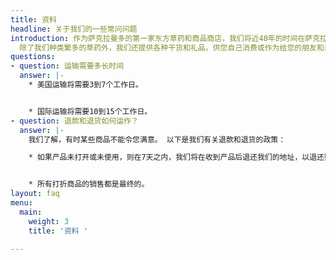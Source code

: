 ```yaml
---
title: 资料
headline: 关于我们的一些常问问题
introduction: 作为萨克拉曼多的第一家东方草药和商品商店，我们将近40年的时间在萨克拉曼多更大的地区提供了优质的商品。 我们多年的专业知识和丰富的草药目录可满足草药从业人员提供的大多数草药配方，并且我们已成为萨克拉曼多大地区许多从业人员的首选商店。
  除了我们种类繁多的草药外，我们还提供各种干货和礼品，供您自己消费或作为给您的朋友和亲人的礼品。
questions:
- question: 运输需要多长时间
  answer: |-
    * 美国运输将需要3到7个工作日。


    * 国际运输将需要10到15个工作日。
- question: 退款和退货如何运作？
  answer: |-
    我们了解，有时某些商品不能令您满意。 以下是我们有关退款和退货的政策：

    * 如果产品未打开或未使用，则在7天之内，我们将在收到产品后退还我们的地址，以退还购买款项：6035 Stockton Blvd, Sacramento, CA 95824


    * 所有打折商品的销售都是最终的。
layout: faq
menu:
  main:
    weight: 3
    title: '资料 '

---
```


